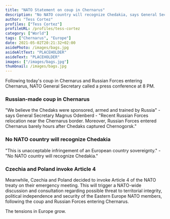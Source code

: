 ```yaml
---
title: "NATO Statement on coup in Chernarus"
description: "No NATO country will recognize Chedakia, says General Secretary Magnus Odenberg"
author: "Tess Cortez"
profiles: ["Tess Cortez"]
profileURL: /profiles/tess-cortez
category: ["World"]
tags: ["Chernarus", "Europe"]
date: 2021-05-02T20:21:32+02:00
asidePhoto: /images/bags.jpg
asideAltText: "PLACEHOLDER"
asideText: "PLACEHOLDER"
images: ["/images/bags.jpg"]
thumbnail: /images/bags.jpg
---
```


Following today's coup in Chernarus and Russian Forces entering Chernarus, NATO General Secretary called a press conference at 8 PM.

### Russian-made coup in Chernarus

"We believe the Chedaks were sponsored, armed and trained by Russia" - says General Secretary Magnus Odenberd - "Recent Russian Forces relocation near the Chernarus border. Moreover, Russian Forces entered Chernarus barely hours after Chedaks captured Chernogorsk."

### No NATO country will recognize Chedakia

"This is unacceptable infringement of an European country sovereignty." - "No NATO country will recognize Chedakia."

### Czechia and Poland invoke Article 4

Meanwhile, Czechia and Poland decided to invoke Article 4 of the NATO treaty on their emergency meeting. This will trigger a NATO-wide discussion and consultation regarding possible threat to territorial integrity, political independence and security of the Eastern Europe NATO members, following the coup and Russian Forces entering Chernarus.

The tensions in Europe grow.
